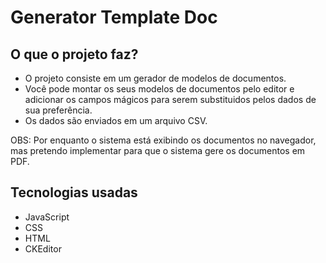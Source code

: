 # Generator Template Doc

## O que o projeto faz?
- O projeto consiste em um gerador de modelos de documentos.
- Você pode montar os seus modelos de documentos pelo editor e adicionar os campos mágicos para serem substituidos pelos dados de sua preferência.
- Os dados são enviados em um arquivo CSV.

OBS: Por enquanto o sistema está exibindo os documentos no navegador, mas pretendo implementar para que o sistema gere os documentos em PDF.

## Tecnologias usadas
- JavaScript
- CSS
- HTML
- CKEditor

